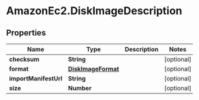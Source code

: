 # AmazonEc2.DiskImageDescription

## Properties

Name | Type | Description | Notes
------------ | ------------- | ------------- | -------------
**checksum** | **String** |  | [optional] 
**format** | [**DiskImageFormat**](DiskImageFormat.md) |  | [optional] 
**importManifestUrl** | **String** |  | [optional] 
**size** | **Number** |  | [optional] 


